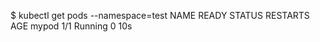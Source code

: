 $ kubectl get pods --namespace=test
NAME      READY     STATUS    RESTARTS   AGE
mypod     1/1       Running   0          10s
